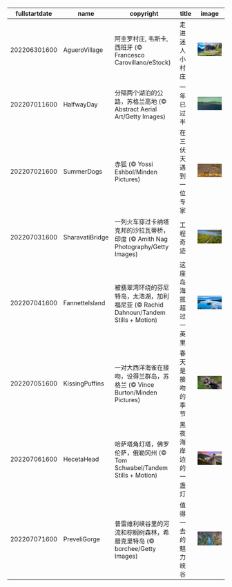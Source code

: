 |fullstartdate|name|copyright|title|image|
|--|--|--|--|--|
202206301600|AgueroVillage|阿圭罗村庄, 韦斯卡, 西班牙 (© Francesco Carovillano/eStock)|走进迷人小村庄|![](/zh-CN/2022/07/202206301600AgueroVillage.jpg)|
202207011600|HalfwayDay|分隔两个湖泊的公路，苏格兰高地 (© Abstract Aerial Art/Getty Images)|一年已过半|![](/zh-CN/2022/07/202207011600HalfwayDay.jpg)|
202207021600|SummerDogs|赤狐 (© Yossi Eshbol/Minden Pictures)|在三伏天遇到一位专家|![](/zh-CN/2022/07/202207021600SummerDogs.jpg)|
202207031600|SharavatiBridge|一列火车穿过卡纳塔克邦的沙拉瓦蒂桥，印度 (© Amith Nag Photography/Getty Images)|工程奇迹|![](/zh-CN/2022/07/202207031600SharavatiBridge.jpg)|
202207041600|FannetteIsland|被翡翠湾环绕的芬尼特岛，太浩湖，加利福尼亚 (© Rachid Dahnoun/Tandem Stills + Motion)|这座岛海拔超过一英里|![](/zh-CN/2022/07/202207041600FannetteIsland.jpg)|
202207051600|KissingPuffins|一对大西洋海雀在接吻，设得兰群岛，苏格兰 (© Vince Burton/Minden Pictures)|春天是接吻的季节|![](/zh-CN/2022/07/202207051600KissingPuffins.jpg)|
202207061600|HecetaHead|哈萨塔角灯塔，佛罗伦萨，俄勒冈州 (© Tom Schwabel/Tandem Stills + Motion)|黑夜海岸边的一盏灯|![](/zh-CN/2022/07/202207061600HecetaHead.jpg)|
202207071600|PreveliGorge|普雷维利峡谷里的河流和棕榈树森林，希腊克里特岛 (© borchee/Getty Images)|值得一去的魅力峡谷|![](/zh-CN/2022/07/202207071600PreveliGorge.jpg)|
